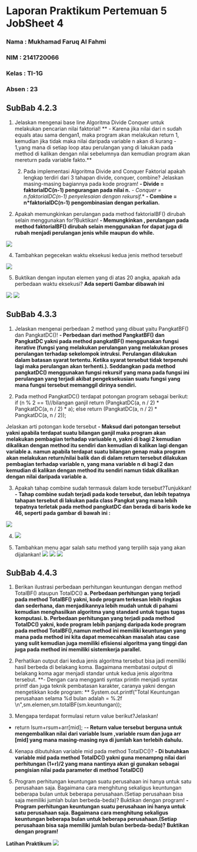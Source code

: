 # Laporan Praktikum Pertemuan 5 JobSheet 4
### Nama  : Mukhamad Faruq Al Fahmi
### NIM   : 2141720066
### Kelas : TI-1G
### Absen : 23

## **SubBab 4.2.3**
1.	Jelaskan mengenai base line Algoritma Divide Conquer untuk melakukan pencarian nilai faktorial!
   ** -	Karena jika nilai dari n sudah equals atau sama dengan1, maka program akan melakukan return 1, kemudian jika tidak maka nilai daripada variable n akan di kurang - 1,yang mana di setiap loop atau perulangan yang di lakukan pada method di kalikan dengan nilai sebelumnya dan kemudian program akan mereturn pada variable fakto.**
   
    2.	Pada implementasi Algoritma Divide and Conquer Faktorial apakah lengkap terdiri dari 3 tahapan divide, conquer, combine? Jelaskan masing-masing bagiannya pada kode program! 
**-	Divide = faktorialDC(n-1) pengurangan pada nilai n.**
**-	Conquer = n*.faktorialDC(n-1) penyelesaian dengan rekursif.**
**-	Combine = n*faktorialDC(n-1) pengombinasian dengan perkalian.**

3.	Apakah memungkinkan perulangan pada method faktorialBF() dirubah selain menggunakan for?Buktikan! 
**-	Memungkinkan , perulangan pada method faktorialBF() dirubah selain menggunakan for dapat juga di rubah menjadi perulangan jenis while maupun do while.**
<img src="https://github.com/FaruqAlfa/ALGORITMA-STRUKTUR-DATA/blob/main/Jobsheet4/ScreenShootHasil/Faktorial%20while.png">

4.	Tambahkan pegecekan waktu eksekusi kedua jenis method tersebut! 
<img src="https://github.com/FaruqAlfa/ALGORITMA-STRUKTUR-DATA/blob/main/Jobsheet4/ScreenShootHasil/FaktorialTime.png">

5.	Buktikan dengan inputan elemen yang di atas 20 angka, apakah ada perbedaan waktu eksekusi? 
 **Ada seperti Gambar dibawah ini**
 <img src="https://github.com/FaruqAlfa/ALGORITMA-STRUKTUR-DATA/blob/main/Jobsheet4/ScreenShootHasil/Faktorial1.png">
  <img src="https://github.com/FaruqAlfa/ALGORITMA-STRUKTUR-DATA/blob/main/Jobsheet4/ScreenShootHasil/Faktorial2.png">
  
  ## **SubBab 4.3.3**
  1.	Jelaskan mengenai perbedaan 2 method yang dibuat yaitu PangkatBF() dan PangkatDC()! 
  **-	Perbedaan dari method PangkatBF() dan PangkatDC yakni pada method pangkatBF() menggunakan fungsi iterative (fungsi yang melakukan perulangan yang melakukan proses perulangan terhadap sekelompok intruksi. Perulangan dilakukan dalam batasan syarat tertentu. Ketika syarat tersebut tidak terpenuhi lagi maka perulangan akan terhenti.). Seddangkan pada method pangkatDC() menggunakan fungsi rekursif yang mana pada fungsi ini perulangan yang terjadi akibat pengeksekusian suatu fungsi yang mana fungsi tersebut memanggil dirinya sendiri.**
  
2.	Pada method PangkatDC() terdapat potongan program sebagai berikut: 
if (n % 2 == 1)//bilangan ganjil
                return (PangkatDC(a, n / 2) * PangkatDC(a, n / 2) * a);
            else
                return (PangkatDC(a, n / 2) * PangkatDC(a, n / 2));
  
  Jelaskan arti potongan kode tersebut 
  **-	Maksud dari potongan tersebut yakni apabila terdapat suatu bilangan ganjil maka program akan melakukan pembagian terhadap variuable n, yakni di bagi 2 kemudian dikalikan dengan method itu sendiri dan kemudian di kalikan lagi dengan variable a. namun apabila terdapat suatu bilangan genap maka program akan melakukan return/nilai balik dan di dalam return tersebut dilakukan pembagian terhadap variable n, yang mana variable n di bagi 2 dan kemudian di kalikan dengan method itu sendiri namun tidak dikalikan dengan nilai daripada variable a.**
  
3.	Apakah tahap combine sudah termasuk dalam kode tersebut?Tunjukkan! 
**-	Tahap combine sudah terjadi pada kode tersebut, dan lebih tepatnya tahapan tersebut di lakukan pada class Pangkat yang mana lebih tepatnya terletak pada method pangkatDC dan berada di baris kode ke 46, seperti pada gambar di bawah ini :**
<img src="https://github.com/FaruqAlfa/ALGORITMA-STRUKTUR-DATA/blob/main/Jobsheet4/ScreenShootHasil/pangkatCombine.png">

4. <img src="https://github.com/FaruqAlfa/ALGORITMA-STRUKTUR-DATA/blob/main/Jobsheet4/ScreenShootHasil/Pangkat1.png">

5. 	Tambahkan menu agar salah satu method yang terpilih saja yang akan dijalankan! 
     <img src="https://github.com/FaruqAlfa/ALGORITMA-STRUKTUR-DATA/blob/main/Jobsheet4/ScreenShootHasil/PangkatMenu.png">
     <img src="https://github.com/FaruqAlfa/ALGORITMA-STRUKTUR-DATA/blob/main/Jobsheet4/ScreenShootHasil/PangkatMenu1.png">
     <img src="https://github.com/FaruqAlfa/ALGORITMA-STRUKTUR-DATA/blob/main/Jobsheet4/ScreenShootHasil/PangkatMenuRun.png">

  ## **SubBab 4.4.3**
  1.	Berikan ilustrasi perbedaan perhitungan keuntungan dengan method TotalBF() ataupun 
TotalDC() 
**a.	Perbedaan perhitungan yang terjadi pada method TotalBF() yakni, kode program terkesan lebih ringkas dan sederhana, dan menjadikannya lebih mudah untuk di pahami kemudian menghasilkan algoritma yang standard untuk tugas tugas komputasi.
b.	Perbedaan perhitungan yang terjadi pada method TotalDC() yakni, kode program lebih panjang daripada kode program pada method TotalBF(),namun method ini memiliki keuntungan yang mana pada method ini kita dapat memecahkan masalah atau case yang sulit kemudian juga memiliki efisiensi algoritma yang tinggi dan juga pada method ini memiliki sistemkerja parallel.**

2.	Perhatikan output dari kedua jenis algoritma tersebut bisa jadi memiliki hasil berbeda di belakang koma. Bagaimana membatasi output di belakang koma agar menjadi standar untuk kedua jenis algoritma tersebut. 
**-	Dengan cara mengganti syntax println menjadi syntax printf dan juga teknik pembatasan karakter, caranya yakni dengan mengetikkan kode program: **
 System.out.printf("Total Keuntungan perusahaan selama  %d bulan adalah = %.2f \n",sm.elemen,sm.totalBF(sm.keuntungan));
 
 3.	Mengapa terdapat formulasi return value berikut?Jelaskan!
 - return lsum+rsum+arr[mid];
 -**-	Return value tersebut berguna untuk mengembalikan nilai dari variable lsum ,variable rsum dan juga arr [mid] yang mana masing-masing nya di jumlah kan terlebih dahulu.**
 
 4.	Kenapa dibutuhkan variable mid pada method TotalDC()? 
 **-	Di butuhkan variable mid pada method TotalDC() yakni guna menampng nilai dari perhitungan (1+r)/2 yang mana nantinya akan gi gunakan sebagai pengisian nilai pada parameter di method TotalDC()**
 
 5.	Program perhitungan keuntungan suatu perusahaan ini hanya untuk satu perusahaan saja. Bagaimana cara menghitung sekaligus keuntungan beberapa bulan untuk beberapa perusahaan.(Setiap perusahaan bisa saja memiliki jumlah bulan berbeda-beda)? Buktikan dengan program! 
 **-	Program perhitungan keuntungan suatu perusahaan ini hanya untuk satu perusahaan saja. Bagaimana cara menghitung sekaligus keuntungan beberapa bulan untuk beberapa perusahaan.(Setiap perusahaan bisa saja memiliki jumlah bulan berbeda-beda)? Buktikan dengan program!**
 
 **Latihan Praktikum**
  <img src="https://github.com/FaruqAlfa/ALGORITMA-STRUKTUR-DATA/blob/main/Jobsheet4/ScreenShootHasil/Latihan.png">
